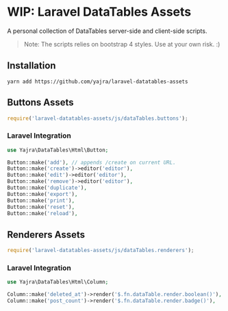 # WIP: Laravel DataTables Assets

A personal collection of DataTables server-side and client-side scripts.

> Note: The scripts relies on bootstrap 4 styles. Use at your own risk. :)

## Installation

`yarn add https://github.com/yajra/laravel-datatables-assets`


## Buttons Assets

```js
require('laravel-datatables-assets/js/dataTables.buttons');
```

### Laravel Integration

```php
use Yajra\DataTables\Html\Button;

Button::make('add'), // appends /create on current URL.
Button::make('create')->editor('editor'),
Button::make('edit')->editor('editor'),
Button::make('remove')->editor('editor'),
Button::make('duplicate'),
Button::make('export'),
Button::make('print'),
Button::make('reset'),
Button::make('reload'),
```

## Renderers Assets

```js
require('laravel-datatables-assets/js/dataTables.renderers');
```

### Laravel Integration

```php
use Yajra\DataTables\Html\Column;

Column::make('deleted_at')->render('$.fn.dataTable.render.boolean()'),
Column::make('post_count')->render('$.fn.dataTable.render.badge()'),
```
